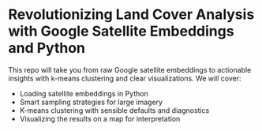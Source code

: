 # Revolutionizing Land Cover Analysis with Google Satellite Embeddings and Python

This repo will take you from raw Google satellite embeddings to actionable insights with k-means clustering and clear visualizations. We will cover:

- Loading satellite embeddings in Python
- Smart sampling strategies for large imagery
- K-means clustering with sensible defaults and diagnostics
- Visualizing the results on a map for interpretation
